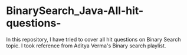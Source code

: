 # BinarySearch_Java-All-hit-questions-
In this repository, I have tried to cover all hit questions on Binary Search topic. I took reference from Aditya Verma's Binary search playlist.
